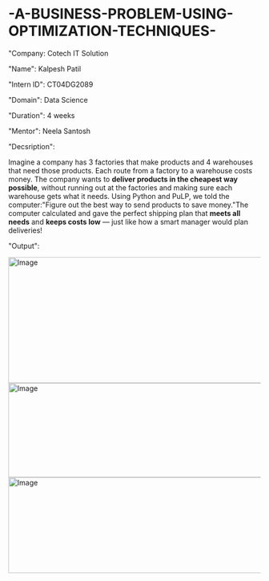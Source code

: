 # -A-BUSINESS-PROBLEM-USING-OPTIMIZATION-TECHNIQUES-
"Company: Cotech IT Solution

"Name": Kalpesh Patil

"Intern ID": CT04DG2089

"Domain": Data Science

"Duration": 4 weeks

"Mentor": Neela Santosh

"Decsription":

Imagine a company has 3 factories that make products and 4 warehouses that need those products. Each route from a factory to a warehouse costs money. The company wants to **deliver products in the cheapest way possible**, without running out at the factories and making sure each warehouse gets what it needs. Using Python and PuLP, we told the computer:"Figure out the best way to send products to save money."The computer calculated and gave the perfect shipping plan that **meets all needs** and **keeps costs low** — just like how a smart manager would plan deliveries!

"Output":

<img width="1050" height="251" alt="Image" src="https://github.com/user-attachments/assets/6f5ed8da-f991-4865-8761-1476d4ba45f9" />

<img width="1008" height="188" alt="Image" src="https://github.com/user-attachments/assets/a7544e9e-1bea-4903-b513-3a73df4ccd27" />

<img width="962" height="191" alt="Image" src="https://github.com/user-attachments/assets/b6c2f078-eeb3-4968-936d-285ad349598e" />
